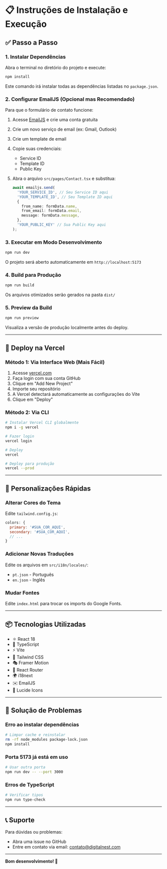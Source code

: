 # 📋 Instruções de Instalação e Execução

## ✅ Passo a Passo

### 1. Instalar Dependências

Abra o terminal no diretório do projeto e execute:

```bash
npm install
```

Este comando irá instalar todas as dependências listadas no `package.json`.

### 2. Configurar EmailJS (Opcional mas Recomendado)

Para que o formulário de contato funcione:

1. Acesse [EmailJS](https://www.emailjs.com/) e crie uma conta gratuita
2. Crie um novo serviço de email (ex: Gmail, Outlook)
3. Crie um template de email
4. Copie suas credenciais:
   - Service ID
   - Template ID
   - Public Key

5. Abra o arquivo `src/pages/Contact.tsx` e substitua:
   ```typescript
   await emailjs.send(
     'YOUR_SERVICE_ID', // Seu Service ID aqui
     'YOUR_TEMPLATE_ID', // Seu Template ID aqui
     {
       from_name: formData.name,
       from_email: formData.email,
       message: formData.message,
     },
     'YOUR_PUBLIC_KEY' // Sua Public Key aqui
   );
   ```

### 3. Executar em Modo Desenvolvimento

```bash
npm run dev
```

O projeto será aberto automaticamente em `http://localhost:5173`

### 4. Build para Produção

```bash
npm run build
```

Os arquivos otimizados serão gerados na pasta `dist/`

### 5. Preview da Build

```bash
npm run preview
```

Visualiza a versão de produção localmente antes do deploy.

---

## 🚀 Deploy na Vercel

### Método 1: Via Interface Web (Mais Fácil)

1. Acesse [vercel.com](https://vercel.com)
2. Faça login com sua conta GitHub
3. Clique em "Add New Project"
4. Importe seu repositório
5. A Vercel detectará automaticamente as configurações do Vite
6. Clique em "Deploy"

### Método 2: Via CLI

```bash
# Instalar Vercel CLI globalmente
npm i -g vercel

# Fazer login
vercel login

# Deploy
vercel

# Deploy para produção
vercel --prod
```

---

## 🎨 Personalizações Rápidas

### Alterar Cores do Tema

Edite `tailwind.config.js`:

```javascript
colors: {
  primary: '#SUA_COR_AQUI',
  secondary: '#SUA_COR_AQUI',
  // ...
}
```

### Adicionar Novas Traduções

Edite os arquivos em `src/i18n/locales/`:

- `pt.json` - Português
- `en.json` - Inglês

### Mudar Fontes

Edite `index.html` para trocar os imports do Google Fonts.

---

## 📦 Tecnologias Utilizadas

- ⚛️ React 18
- 📘 TypeScript
- ⚡ Vite
- 🎨 Tailwind CSS
- 🎭 Framer Motion
- 🧭 React Router
- 🌍 i18next
- ✉️ EmailJS
- 🎯 Lucide Icons

---

## 🐛 Solução de Problemas

### Erro ao instalar dependências

```bash
# Limpar cache e reinstalar
rm -rf node_modules package-lock.json
npm install
```

### Porta 5173 já está em uso

```bash
# Usar outra porta
npm run dev -- --port 3000
```

### Erros de TypeScript

```bash
# Verificar tipos
npm run type-check
```

---

## 📞 Suporte

Para dúvidas ou problemas:

- Abra uma issue no GitHub
- Entre em contato via email: contato@digitalnest.com

---

**Bom desenvolvimento! 🚀**
